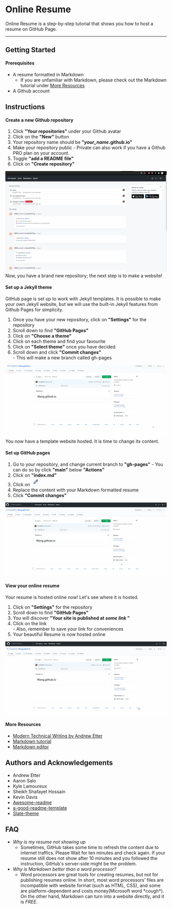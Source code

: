 # Online Resume

Online Resume is a step-by-step tutorial that shows you how to host a resume on GitHub Page.
****
## Getting Started
#### Prerequisites
  - A resume formatted in Markdown  
    - If you are unfamiliar with Markdown, please check out the Markdown tutorial under [More Resources](#More-Resources)
  - A Github account  

## Instructions
####  Create a new Github repository
  1. Click **"Your repositories"** under your Github avatar
  1. Click on the **"New"** button
  1. Your repository name should be **"_your_name_.github.io"**
  1. Make your repository public
    - Private can also work if you have a Github PRO plan on your account.
  1. Toggle **"add a README file"**
  1. Click on **"Create repository"**

![repo_demo](/img/create_repo.gif)
Now, you have a brand new repository; the next step is to make a website!

####  Set up a Jekyll theme
  GitHub page is set up to work with Jekyll templates. It is possible to make your own Jekyll website, but we will use the built-in Jekyll features from Github Pages for simplicity.  
  1. Once you have your new repository, click on **"Settings"** for the repository
  1. Scroll down to find **"GitHub Pages"**
  1. Click on **"Choose a theme"**
  1. Click on each theme and find your favourite
  1. Click on **"Select theme"** once you have decided
  1. Scroll down and click **"Commit changes"**  
    - This will make a new branch called gh-pages

![theme_demo](/img/create_theme.gif)
You now have a template website hosted. It is time to change its content.
####  Set up GitHub pages
  1. Go to your repository, and change current branch to **"gh-pages"**
    - You can do so by click **"main"** below **"Actions"**
  1. Click on **"index.md"**
  1. Click on ![Edit this file](/img/pen.PNG)
  1. Replace the content with your Markdown formatted resume
  1. Click **"Commit changes"**

![content_demo](/img/change_content.gif)
####  View your online resume
Your resume is hosted online now! Let's see where it is hosted.
  1. Click on **"Settings"** for the repository
  1. Scroll down to find **"GitHub Pages"**
  1. You will discover **"Your site is published at _some link_ "**
  1. Click on the link  
    - Also, remember to save your link for conveniences
  1. Your beautiful Resume is now hosted online

![view_demo](/img/view.gif)
#### More Resources
- [Modern Technical Writing by Andrew Etter](https://www.amazon.ca/Modern-Technical-Writing-Introduction-Documentation-ebook/dp/B01A2QL9SS)
- [Markdown tutorial](https://www.markdowntutorial.com/)  
- [Markdown editor](https://www.shopify.com/partners/blog/10-of-the-best-markdown-editors)

## Authors and Acknowledgements
-  Andrew Etter
-  Aaron Salo
-  Kyle Lamoureux
-  Sheikh Shafayet Hossain
-  Kevin Davis
-  [Awesome-readme](https://github.com/matiassingers/awesome-readme)
-  [a-good-readme-template](https://github.com/PurpleBooth/a-good-readme-template)
-  [Slate-theme](https://github.com/pages-themes/slate)

## FAQ
- _Why is my resume not showing up_
  - Sometimes, GitHub takes some time to refresh the content due to internet traffics. Please Wait for ten minutes and check again. If your resume still does not show after 10 minutes and you followed the instruction, GitHub's server-side might be the problem.
- _Why is Markdown better than a word processor?_  
  -  Word processors are great tools for creating resumes, but not for publishing resumes online. In short, most word processors' files are incompatible with website format (such as HTML, CSS), and some are platform-dependent and costs money(Microsoft word \*cough\*). On the other hand, Markdown can turn into a website directly, and it is *FREE*.
